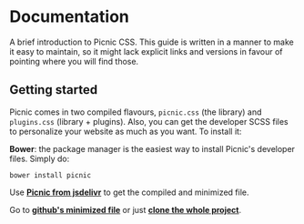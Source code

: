 # Documentation

A brief introduction to Picnic CSS. This guide is written in a manner to make it easy to maintain, so it might lack explicit links and versions in favour of pointing where you will find those.


## Getting started

Picnic comes in two compiled flavours, `picnic.css` (the library) and `plugins.css` (library + plugins). Also, you can get the developer SCSS files to personalize your website as much as you want. To install it:

**Bower**: the package manager is the easiest way to install Picnic's developer files. Simply do:

    bower install picnic

Use **[Picnic from jsdelivr](http://www.jsdelivr.com/#!picnicss)** to get the compiled and minimized file.

Go to **[github's minimized file](https://raw.githubusercontent.com/picnicss/picnic/master/releases/picnic.min.css)** or just **[clone the whole project](https://github.com/picnicss/picnic)**.




